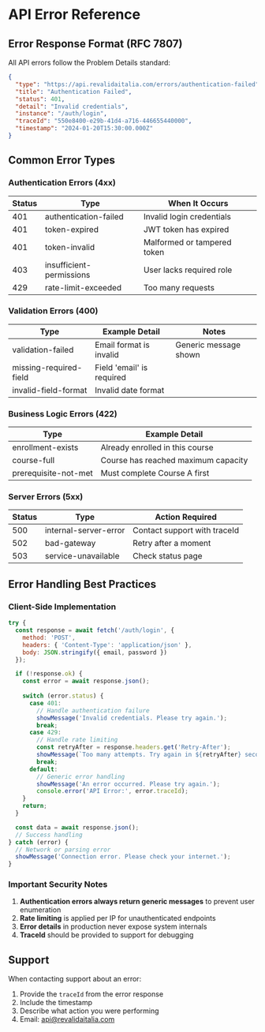 # API Error Reference

## Error Response Format (RFC 7807)

All API errors follow the Problem Details standard:

```json
{
  "type": "https://api.revalidaitalia.com/errors/authentication-failed",
  "title": "Authentication Failed",
  "status": 401,
  "detail": "Invalid credentials",
  "instance": "/auth/login",
  "traceId": "550e8400-e29b-41d4-a716-446655440000",
  "timestamp": "2024-01-20T15:30:00.000Z"
}
```

## Common Error Types

### Authentication Errors (4xx)

| Status | Type | When It Occurs |
|--------|------|----------------|
| 401 | authentication-failed | Invalid login credentials |
| 401 | token-expired | JWT token has expired |
| 401 | token-invalid | Malformed or tampered token |
| 403 | insufficient-permissions | User lacks required role |
| 429 | rate-limit-exceeded | Too many requests |

### Validation Errors (400)

| Type | Example Detail | Notes |
|------|----------------|-------|
| validation-failed | Email format is invalid | Generic message shown |
| missing-required-field | Field 'email' is required | |
| invalid-field-format | Invalid date format | |

### Business Logic Errors (422)

| Type | Example Detail |
|------|----------------|
| enrollment-exists | Already enrolled in this course |
| course-full | Course has reached maximum capacity |
| prerequisite-not-met | Must complete Course A first |

### Server Errors (5xx)

| Status | Type | Action Required |
|--------|------|-----------------|
| 500 | internal-server-error | Contact support with traceId |
| 502 | bad-gateway | Retry after a moment |
| 503 | service-unavailable | Check status page |

## Error Handling Best Practices

### Client-Side Implementation

```javascript
try {
  const response = await fetch('/auth/login', {
    method: 'POST',
    headers: { 'Content-Type': 'application/json' },
    body: JSON.stringify({ email, password })
  });

  if (!response.ok) {
    const error = await response.json();
    
    switch (error.status) {
      case 401:
        // Handle authentication failure
        showMessage('Invalid credentials. Please try again.');
        break;
      case 429:
        // Handle rate limiting
        const retryAfter = response.headers.get('Retry-After');
        showMessage(`Too many attempts. Try again in ${retryAfter} seconds.`);
        break;
      default:
        // Generic error handling
        showMessage('An error occurred. Please try again.');
        console.error('API Error:', error.traceId);
    }
    return;
  }

  const data = await response.json();
  // Success handling
} catch (error) {
  // Network or parsing error
  showMessage('Connection error. Please check your internet.');
}
```

### Important Security Notes

1. **Authentication errors always return generic messages** to prevent user enumeration
2. **Rate limiting** is applied per IP for unauthenticated endpoints
3. **Error details** in production never expose system internals
4. **TraceId** should be provided to support for debugging

## Support

When contacting support about an error:
1. Provide the `traceId` from the error response
2. Include the timestamp
3. Describe what action you were performing
4. Email: api@revalidaitalia.com
